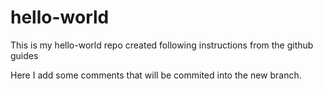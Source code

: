 # hello-world
This is my hello-world repo created following instructions from the github guides

Here I add some comments that will be commited into the new branch.
